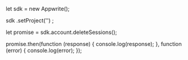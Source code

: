 let sdk = new Appwrite();

sdk
    .setProject('')
;

let promise = sdk.account.deleteSessions();

promise.then(function (response) {
    console.log(response);
}, function (error) {
    console.log(error);
});